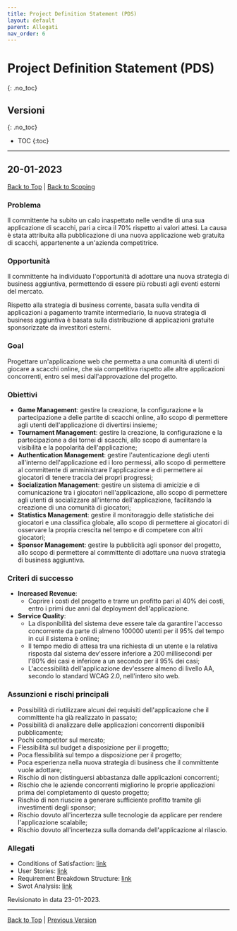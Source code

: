 ```yaml
---
title: Project Definition Statement (PDS)
layout: default
parent: Allegati
nav_order: 6
---
```


# Project Definition Statement (PDS)
{: .no_toc}

## Versioni
{: .no_toc}

- TOC
{:toc}

---

## 20-01-2023
[Back to Top](#top) |
[Back to Scoping](/pm/1-scoping#pos)

### Problema

Il committente ha subito un calo inaspettato nelle vendite di una sua applicazione di scacchi, pari a
circa il 70% rispetto ai valori attesi. La causa è stata attribuita alla pubblicazione di una nuova applicazione web
gratuita di scacchi, appartenente a un'azienda competitrice.

### Opportunità

Il committente ha individuato l'opportunità di adottare una nuova strategia di business aggiuntiva, 
permettendo di essere più robusti agli eventi esterni del mercato.

Rispetto alla strategia di business corrente, basata sulla vendita di applicazioni a pagamento tramite intermediario,
la nuova strategia di business aggiuntiva è basata sulla distribuzione di applicazioni gratuite sponsorizzate da
investitori esterni.

### Goal

Progettare un'applicazione web che permetta a una comunità di utenti di giocare a scacchi online, che sia
competitiva rispetto alle altre applicazioni concorrenti, entro sei mesi dall'approvazione del progetto.

### Obiettivi

- **Game Management**: gestire la creazione, la configurazione e la partecipazione a delle partite di scacchi online,
  allo scopo di permettere agli utenti dell'applicazione di divertirsi insieme;
- **Tournament Management**: gestire la creazione, la configurazione e la partecipazione a dei tornei di scacchi, allo
  scopo di aumentare la visibilità e la popolarità dell'applicazione;
- **Authentication Management**: gestire l'autenticazione degli utenti all'interno dell'applicazione ed i loro
  permessi, allo scopo di permettere al committente di amministrare l'applicazione e di permettere ai giocatori di 
  tenere traccia dei propri progressi;
- **Socialization Management**: gestire un sistema di amicizie e di comunicazione tra i giocatori nell'applicazione,
  allo scopo di permettere agli utenti di socializzare all'interno dell'applicazione, facilitando la creazione di una
  comunità di giocatori;
- **Statistics Management**: gestire il monitoraggio delle statistiche dei giocatori e una classifica globale, allo
  scopo di permettere ai giocatori di osservare la propria crescita nel tempo e di competere con altri giocatori;
- **Sponsor Management**: gestire la pubblicità agli sponsor del progetto, allo scopo di permettere al committente di
  adottare una nuova strategia di business aggiuntiva.

### Criteri di successo

- **Increased Revenue**:
  - Coprire i costi del progetto e trarre un profitto pari al 40% dei costi, entro i primi due anni dal deployment
    dell'applicazione.
- **Service Quality**:
  - La disponibilità del sistema deve essere tale da garantire l'accesso concorrente da parte di almeno 100000 utenti
    per il 95% del tempo in cui il sistema è online;
  - Il tempo medio di attesa tra una richiesta di un utente e la relativa risposta dal sistema dev'essere inferiore a
    200 millisecondi per l'80% dei casi e inferiore a un secondo per il 95% dei casi;
  - L'accessibilità dell'applicazione dev'essere almeno di livello AA, secondo lo standard WCAG 2.0, nell'intero sito
    web.

### Assunzioni e rischi principali

- Possibilità di riutilizzare alcuni dei requisiti dell'applicazione che il committente ha già realizzato in passato;
- Possibilità di analizzare delle applicazioni concorrenti disponibili pubblicamente;
- Pochi competitor sul mercato;
- Flessibilità sul budget a disposizione per il progetto;
- Poca flessibilità sul tempo a disposizione per il progetto;
- Poca esperienza nella nuova strategia di business che il committente vuole adottare;
- Rischio di non distinguersi abbastanza dalle applicazioni concorrenti;
- Rischio che le aziende concorrenti migliorino le proprie applicazioni prima del completamento di questo progetto;
- Rischio di non riuscire a generare sufficiente profitto tramite gli investimenti degli sponsor;
- Rischio dovuto all'incertezza sulle tecnologie da applicare per rendere l'applicazione scalabile;
- Rischio dovuto all'incertezza sulla domanda dell'applicazione al rilascio.

### Allegati

- Conditions of Satisfaction: [link](/pm/attachments/content/cos)
- User Stories: [link](pm/attachments/content/user-stories)
- Requirement Breakdown Structure: [link](/pm/attachments/content/rbs)
- Swot Analysis: [link](/pm/attachments/content/swot-analysis)

Revisionato in data 23-01-2023.

---

[Back to Top](#top) |
[Previous Version](#20-01-2023)